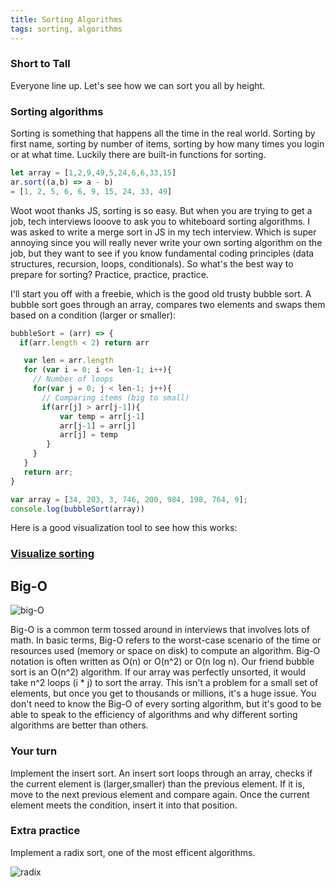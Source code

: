 ```yaml
---
title: Sorting Algorithms
tags: sorting, algorithms
---
```


### Short to Tall
Everyone line up. Let's see how we can sort you all by height.

### Sorting algorithms
Sorting is something that happens all the time in the real world. Sorting by first name, sorting by number of items, sorting by how many times you login or at what time. Luckily there are built-in functions for sorting.

```js
let array = [1,2,9,49,5,24,6,6,33,15]
ar.sort((a,b) => a - b)
= [1, 2, 5, 6, 6, 9, 15, 24, 33, 49]
```

Woot woot thanks JS, sorting is so easy. But when you are trying to get a job, tech interviews looove to ask you to whiteboard sorting algorithms. I was asked to write a merge sort in JS in my tech interview. Which is super annoying since you will really never write your own sorting algorithm on the job, but they want to see if you know fundamental coding principles (data structures, recursion, loops, conditionals). So what's the best way to prepare for sorting? Practice, practice, practice.

I'll start you off with a freebie, which is the good old trusty bubble sort. A bubble sort goes through an array,  compares two elements and swaps them based on a condition (larger or smaller):

```js
bubbleSort = (arr) => {
  if(arr.length < 2) return arr

   var len = arr.length
   for (var i = 0; i <= len-1; i++){
     // Number of loops
     for(var j = 0; j < len-1; j++){
       // Comparing items (big to small)
       if(arr[j] > arr[j-1]){
           var temp = arr[j-1]
           arr[j-1] = arr[j]
           arr[j] = temp
        }
     }
   }
   return arr;
}

var array = [34, 203, 3, 746, 200, 984, 198, 764, 9];
console.log(bubbleSort(array))
```

 Here is a good visualization tool to see how this works:

### [Visualize sorting](https://visualgo.net/sorting)

## Big-O

![big-O][big-O]

[big-O]: /assets/images/lessons/sorting-algorithms/big-O.png

Big-O is a common term tossed around in interviews that involves lots of math. In basic terms, Big-O refers to the worst-case scenario of the time or resources used (memory or space on disk) to compute an algorithm. Big-O notation is often written as O(n) or O(n^2) or O(n log n). Our friend bubble sort is an O(n^2) algorithm. If our array was perfectly unsorted, it would take n^2 loops (i * j) to sort the array. This isn't a problem for a small set of elements, but once you get to thousands or millions, it's a huge issue. You don't need to know the Big-O of every sorting algorithm, but it's good to be able to speak to the efficiency of algorithms and why different sorting algorithms are better than others.

### Your turn

Implement the insert sort. An insert sort loops through an array, checks if the current element is (larger,smaller) than the previous element. If it is, move to the next previous element and compare again. Once the current element meets the condition, insert it into that position.

### Extra practice

Implement a radix sort, one of the most efficent algorithms.

![radix][radix]

[radix]: /assets/images/lessons/sorting-algorithms/radix-sort.png
